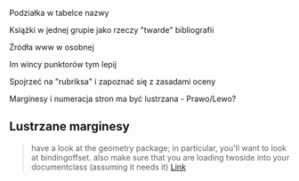 Podziałka w tabelce nazwy

Książki w jednej grupie jako rzeczy "twarde" bibliografii

Źródła www w osobnej

Im wincy punktorów tym lepij

Spojrzeć na "rubriksa" i zapoznać się z zasadami oceny

Marginesy i numeracja stron ma być lustrzana - Prawo/Lewo?

## Lustrzane marginesy

> have a look at the geometry package; in particular, you'll want to look at bindingoffset. also make sure that you are loading twoside into your documentclass (assuming it needs it)
> [Link](https://tex.stackexchange.com/questions/175117/latex-mirror-margins)
